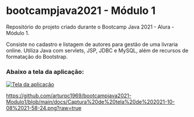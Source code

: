 # bootcampjava2021 - Módulo 1

Repositório do projeto criado durante o Bootcamp Java 2021 - Alura - Módulo 1.

Consiste no cadastro e listagem de autores para gestão de uma livraria online.
Utiliza Java com servlets, JSP, JDBC e MySQL, além de recursos de formatação do Bootstrap.

### Abaixo a tela da aplicação:

<a href="https://github.com/arturpc1969/bootcampjava2021-Modulo1/blob/main/docs/Captura%20de%20tela%20de%202021-10-08%2021-58-24.png" target="_blank">
  <img src="https://github.com/arturpc1969/bootcampjava2021-Modulo1/blob/main/docs/Captura%20de%20tela%20de%202021-10-08%2021-58-24.png" alt="Tela da aplicação">
</a>

https://github.com/arturpc1969/bootcampjava2021-Modulo1/blob/main/docs/Captura%20de%20tela%20de%202021-10-08%2021-58-24.png?raw=true
